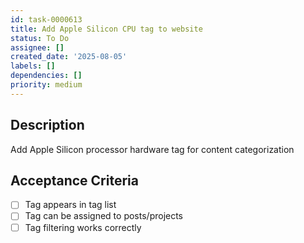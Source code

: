 ```yaml
---
id: task-0000613
title: Add Apple Silicon CPU tag to website
status: To Do
assignee: []
created_date: '2025-08-05'
labels: []
dependencies: []
priority: medium
---
```


## Description

Add Apple Silicon processor hardware tag for content categorization

## Acceptance Criteria

- [ ] Tag appears in tag list
- [ ] Tag can be assigned to posts/projects
- [ ] Tag filtering works correctly
